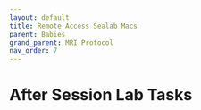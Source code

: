 ```yaml
---
layout: default
title: Remote Access Sealab Macs
parent: Babies
grand_parent: MRI Protocol
nav_order: 7
---
```


# After Session Lab Tasks